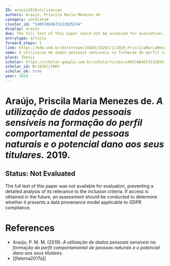 ```yaml
---
ID: araujo2019utilizaccao
authors: Araujo, Priscila Maria Menezes de
category: unrelated
cluster_id: "14057884673132835334"
display: araujo
due: The full text of this paper could not be accessed for evaluation.
entrytype: article
forward_steps: 1
link: https://bdm.unb.br/bitstream/10483/25207/1/2019_PriscilaMariaMenezesDeAraujo_tcc.pdf
name: A utilizacao de dados pessoais sensiveis na formacao do perfil comportamental de pessoas naturais e o potencial dano aos seus titulares
place: Thesis
scholar: https://scholar.google.com.br/scholar?cites=14057884673132835334&as_sdt=2005&sciodt=0,5&hl=en
scholar_id: BrJ926CjF8MJ
scholar_ok: true
year: 2019
---
```

# Araújo, Priscila Maria Menezes de. *A utilização de dados pessoais sensíveis na formação do perfil comportamental de pessoas naturais e o potencial dano aos seus titulares.* 2019.

## Status: Not Evaluated

The full text of this paper was not available for evaluation, preventing a detailed analysis of its relevance to the inclusion criteria. If access is obtained in the future, an assessment should be conducted to determine whether it presents a data provenance model applicable to GDPR compliance.

# References

- Araújo, P. M. M. (2019). *A utilização de dados pessoais sensíveis na formação do perfil comportamental de pessoas naturais e o potencial dano aos seus titulares.*
- [[fatema2017a]]

